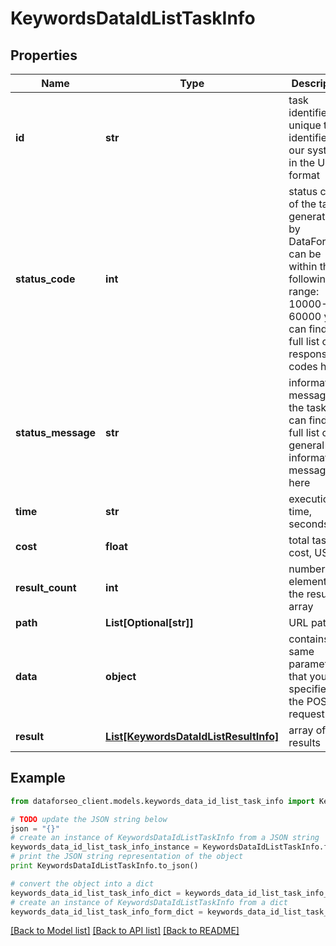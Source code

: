 # KeywordsDataIdListTaskInfo


## Properties

Name | Type | Description | Notes
------------ | ------------- | ------------- | -------------
**id** | **str** | task identifier unique task identifier in our system in the UUID format | [optional] 
**status_code** | **int** | status code of the task generated by DataForSEO, can be within the following range: 10000-60000 you can find the full list of the response codes here | [optional] 
**status_message** | **str** | informational message of the task you can find the full list of general informational messages here | [optional] 
**time** | **str** | execution time, seconds | [optional] 
**cost** | **float** | total tasks cost, USD | [optional] 
**result_count** | **int** | number of elements in the result array | [optional] 
**path** | **List[Optional[str]]** | URL path | [optional] 
**data** | **object** | contains the same parameters that you specified in the POST request | [optional] 
**result** | [**List[KeywordsDataIdListResultInfo]**](KeywordsDataIdListResultInfo.md) | array of results | [optional] 

## Example

```python
from dataforseo_client.models.keywords_data_id_list_task_info import KeywordsDataIdListTaskInfo

# TODO update the JSON string below
json = "{}"
# create an instance of KeywordsDataIdListTaskInfo from a JSON string
keywords_data_id_list_task_info_instance = KeywordsDataIdListTaskInfo.from_json(json)
# print the JSON string representation of the object
print KeywordsDataIdListTaskInfo.to_json()

# convert the object into a dict
keywords_data_id_list_task_info_dict = keywords_data_id_list_task_info_instance.to_dict()
# create an instance of KeywordsDataIdListTaskInfo from a dict
keywords_data_id_list_task_info_form_dict = keywords_data_id_list_task_info.from_dict(keywords_data_id_list_task_info_dict)
```
[[Back to Model list]](../README.md#documentation-for-models) [[Back to API list]](../README.md#documentation-for-api-endpoints) [[Back to README]](../README.md)



